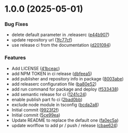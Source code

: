 # 1.0.0 (2025-05-01)


### Bug Fixes

* delete default parameter in .releaserc ([e44b907](https://github.com/DrakkarStorm/mistral-yaql-linter/commit/e44b907cbd3611fad207ad93130b4ec2dffda7a4))
* update repository url ([1fc77cf](https://github.com/DrakkarStorm/mistral-yaql-linter/commit/1fc77cf658dd9757cc1652f4db0f985507a7a1a8))
* use release ci from the documentation ([d201094](https://github.com/DrakkarStorm/mistral-yaql-linter/commit/d2010948d719526a5d60bc482bedd356ab04aea2))


### Features

* Add LICENSE ([41bceac](https://github.com/DrakkarStorm/mistral-yaql-linter/commit/41bceac81688f65d50c46b05440c7f918093dc15))
* add NPM TOKEN in ci release ([dbfeea5](https://github.com/DrakkarStorm/mistral-yaql-linter/commit/dbfeea5032ea0c283388520bfe5e0a9cae41f370))
* add publisher and repository info in package ([8003abe](https://github.com/DrakkarStorm/mistral-yaql-linter/commit/8003abef2b01f3c70d362fc6630a5965a16f95d2))
* add releaserc configuration file ([ba80e52](https://github.com/DrakkarStorm/mistral-yaql-linter/commit/ba80e52f85dfbbeb48a0d91d6002ba8ba9716f67))
* add run command for package and deploy ([f533438](https://github.com/DrakkarStorm/mistral-yaql-linter/commit/f533438352f56827e89d54be8ffb3e4a0d0f3cdf))
* add semantic release for ci ([1241c24](https://github.com/DrakkarStorm/mistral-yaql-linter/commit/1241c241c138663787ccee52e5993f3529555bb2))
* enable publish part fo ci ([2bad0bb](https://github.com/DrakkarStorm/mistral-yaql-linter/commit/2bad0bb66f54fac0755b2ab833272f64e0580c11))
* exclude node module in tsconfig ([bcda2a8](https://github.com/DrakkarStorm/mistral-yaql-linter/commit/bcda2a8cfe86d049c63ae0169333754d310f91fa))
* Initial commit ([9923f2f](https://github.com/DrakkarStorm/mistral-yaql-linter/commit/9923f2f9884348ee2ad567be87395112b5d702bd))
* Initial commit ([5ce99ea](https://github.com/DrakkarStorm/mistral-yaql-linter/commit/5ce99eac330a8b55e3e5362c4fdffafe2b5ae3c0))
* Update README to replace the default one ([fa0ec5a](https://github.com/DrakkarStorm/mistral-yaql-linter/commit/fa0ec5a87ea9f4ec54791e53c0db6f192e85c40c))
* update worlflow to add pr / push / release ([cbae624](https://github.com/DrakkarStorm/mistral-yaql-linter/commit/cbae62485cfde7e38617d35af0a3b92b9ade2459))
